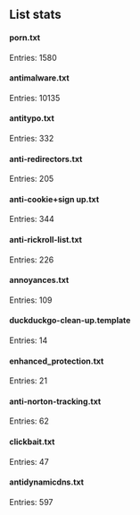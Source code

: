 ## List stats
#### porn.txt
Entries: 1580 <br> 
#### antimalware.txt
Entries: 10135 <br> 
#### antitypo.txt
Entries: 332 <br> 
#### anti-redirectors.txt
Entries: 205 <br> 
#### anti-cookie+sign up.txt
Entries: 344 <br> 
#### anti-rickroll-list.txt
Entries: 226 <br> 
#### annoyances.txt
Entries: 109 <br> 
#### duckduckgo-clean-up.template
Entries: 14 <br> 
#### enhanced_protection.txt
Entries: 21 <br> 
#### anti-norton-tracking.txt
Entries: 62 <br> 
#### clickbait.txt
Entries: 47 <br> 
#### antidynamicdns.txt
Entries: 597 <br> 

